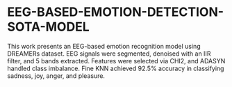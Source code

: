 # EEG-BASED-EMOTION-DETECTION-SOTA-MODEL
This work presents an EEG-based emotion recognition model using DREAMERs dataset. EEG signals were segmented, denoised with an IIR filter, and 5 bands extracted. Features were selected via CHI2, and ADASYN handled class imbalance. Fine KNN achieved 92.5% accuracy in classifying sadness, joy, anger, and pleasure.
